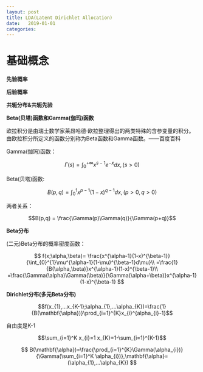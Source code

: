 ```yaml
---
layout: post
title: LDA(Latent Dirichlet Allocation)
date:   2019-01-01
categories: 
---
```


# 基础概念

**先验概率**  

**后验概率**  

**共轭分布&共轭先验**  

**Beta(贝塔)函数和Gamma(伽玛)函数**  

欧拉积分是由瑞士数学家莱昂哈德·欧拉整理得出的两类特殊的含参变量的积分。由欧拉积分所定义的函数分别称为Beta函数和Gamma函数。——百度百科  

Gamma(伽玛)函数：  

$$\Gamma(s)=\int_{0}^{+\infty} x^{s-1}e^{-x}dx,(s>0)$$

Beta(贝塔)函数:  

$$B(p,q)=\int_{0}^{1} x^{p-1}(1-x)^{q-1}dx,(p>0,q>0)$$  

两者关系：  

$$B(p,q) = \frac{\Gamma(p)\Gamma(q)}{\Gamma(p+q)}$$

**Beta分布**

(二元)Beta分布的概率密度函数：  

$$
f(x;\alpha,\beta)= \frac{x^{\alpha-1}(1-x)^{\beta-1}} {\int_{0}^{1}\mu^{\alpha-1}(1-\mu)^{\beta-1}d\mu}\\
=\frac{1}{B(\alpha,\beta)}x^{\alpha-1}(1-x)^{\beta-1}\\
=\frac{\Gamma(\alpha)\Gamma(\beta)}{\Gamma(\alpha+\beta)}x^{\alpha-1}(1-x)^{\beta-1}  
$$

**Dirichlet分布(多元Beta分布)**    

$$f(x_{1},...x_{K-1};\alpha_{1},...\alpha_{K})=\frac{1}{B(\mathbf{\alpha})}\prod_{i=1}^{K}x_{i}^{alpha_{i}-1}$$

自由度是K-1  

$$\sum_{i=1}^K x_{i}=1 x_{K}=1-\sum_{i=1}^{K-1}$$   

$$
B(\mathbf{\alpha})=\frac{\prod_{i=1}^{K}\Gamma(\alpha_{i})} {\Gamma(\sum_{i=1}^K \alpha_{i})},\mathbf{\alpha}=(\alpha_{1},...\alpha_{K})
$$


